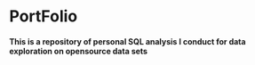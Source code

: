 # PortFolio
#### This is a repository of personal SQL analysis I conduct for data exploration on opensource data sets


